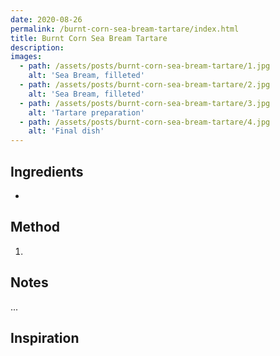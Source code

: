 ```yaml
---
date: 2020-08-26
permalink: /burnt-corn-sea-bream-tartare/index.html
title: Burnt Corn Sea Bream Tartare
description:
images:
  - path: /assets/posts/burnt-corn-sea-bream-tartare/1.jpg
    alt: 'Sea Bream, filleted'
  - path: /assets/posts/burnt-corn-sea-bream-tartare/2.jpg
    alt: 'Sea Bream, filleted'
  - path: /assets/posts/burnt-corn-sea-bream-tartare/3.jpg
    alt: 'Tartare preparation'
  - path: /assets/posts/burnt-corn-sea-bream-tartare/4.jpg
    alt: 'Final dish'
---
```



## Ingredients

*

## Method

1.

## Notes

...

## Inspiration

